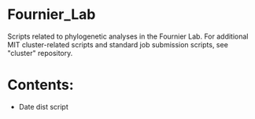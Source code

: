 # Fournier_Lab
Scripts related to phylogenetic analyses in the Fournier Lab. For additional MIT cluster-related scripts and standard job submission scripts, see "cluster" repository.

# Contents:
- Date dist script

